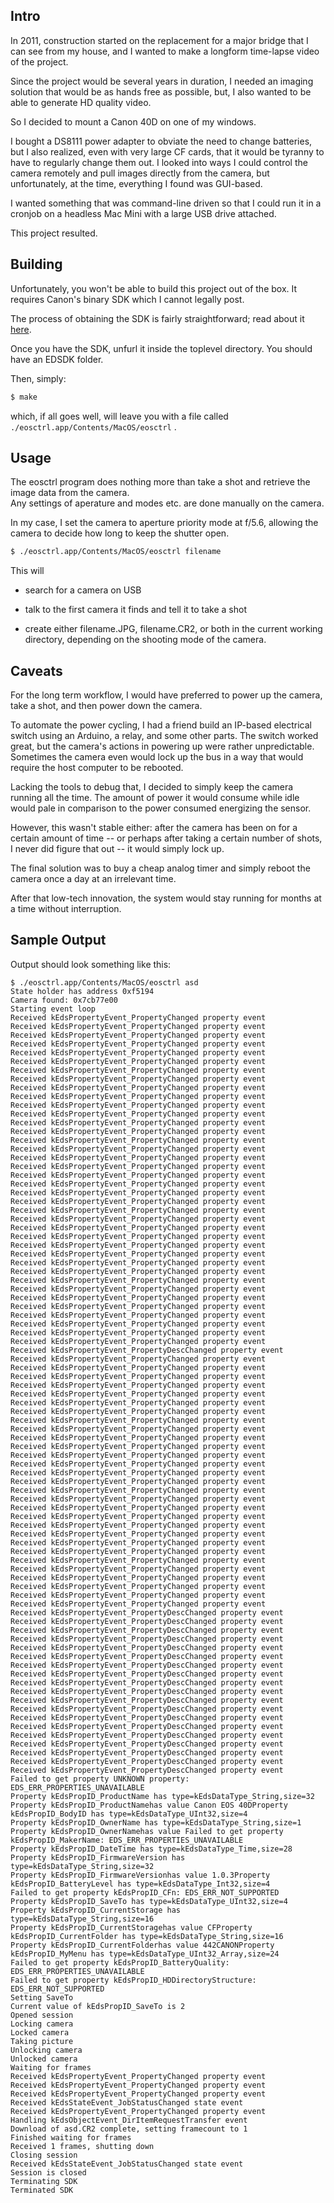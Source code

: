 Intro
-----

In 2011, construction started on the replacement for a major bridge
that I can see from my house, and I wanted to make a longform
time-lapse video of the project.

Since the project would be several years in duration, I needed an
imaging solution that would be as hands free as possible, but, I also
wanted to be able to generate HD quality video.

So I decided to mount a Canon 40D on one of my windows.

I bought a DS8111 power adapter to obviate the need to change
batteries, but I also realized, even with very large CF cards, that it
would be tyranny to have to regularly change them out.
I looked into ways I could control the camera remotely and pull images
directly from the camera, but unfortunately, at the time, everything
I found was GUI-based.

I wanted something that was command-line driven so that I could run it
in a cronjob on a headless Mac Mini with a large USB drive attached.

This project resulted.


Building
-----

Unfortunately, you won't be able to build this project out of the box.
It requires Canon's binary SDK which I cannot legally post.

The process of obtaining the SDK is fairly straightforward;
read about it [here](https://www.developersupport.canon.com/faq/366#t366n4258).

Once you have the SDK, unfurl it inside the toplevel directory.
You should have an EDSDK folder.

Then, simply:

``` bash
$ make
```

which, if all goes well, will leave you with a file called<br>
<code>./eosctrl.app/Contents/MacOS/eosctrl</code> .

Usage
-----

The eosctrl program does nothing more than take a shot and retrieve
the image data from the camera.<br>
Any settings of aperature and modes etc. are done manually on the
camera.

In my case, I set the camera to aperture priority mode at f/5.6,
allowing the camera to decide how long to keep the shutter open.

``` bash
$ ./eosctrl.app/Contents/MacOS/eosctrl filename
```

This will

- <p>search for a camera on USB</p>
- <p>talk to the first camera it finds and tell it to take a shot</p>
- <p>create either filename.JPG, filename.CR2, or both in the current working directory, depending on the shooting mode of the camera.</p>

Caveats
-----

For the long term workflow, I would have preferred to power up the
camera, take a shot, and then power down the camera.

To automate the power cycling, I had a friend build an IP-based electrical
switch using an Arduino, a relay, and some other parts.
The switch worked great, but the camera's actions in powering up were
rather unpredictable.
Sometimes the camera even would lock up the bus in a way that would require
the host computer to be rebooted.

Lacking the tools to debug that, I decided to simply keep the camera
running all the time.
The amount of power it would consume while idle would pale in comparison
to the power consumed energizing the sensor.

However, this wasn't stable either: after the camera has been on for a
certain amount of time -- or perhaps after taking a certain number of
shots, I never did figure that out -- it would simply lock up.

The final solution was to buy a cheap analog timer and simply
reboot the camera once a day at an irrelevant time.

After that low-tech innovation, the system would stay running for
months at a time without interruption.


Sample Output
-----

Output should look something like this:

```
$ ./eosctrl.app/Contents/MacOS/eosctrl asd
State holder has address 0xf5194
Camera found: 0x7cb77e00
Starting event loop
Received kEdsPropertyEvent_PropertyChanged property event
Received kEdsPropertyEvent_PropertyChanged property event
Received kEdsPropertyEvent_PropertyChanged property event
Received kEdsPropertyEvent_PropertyChanged property event
Received kEdsPropertyEvent_PropertyChanged property event
Received kEdsPropertyEvent_PropertyChanged property event
Received kEdsPropertyEvent_PropertyChanged property event
Received kEdsPropertyEvent_PropertyChanged property event
Received kEdsPropertyEvent_PropertyChanged property event
Received kEdsPropertyEvent_PropertyChanged property event
Received kEdsPropertyEvent_PropertyChanged property event
Received kEdsPropertyEvent_PropertyChanged property event
Received kEdsPropertyEvent_PropertyChanged property event
Received kEdsPropertyEvent_PropertyChanged property event
Received kEdsPropertyEvent_PropertyChanged property event
Received kEdsPropertyEvent_PropertyChanged property event
Received kEdsPropertyEvent_PropertyChanged property event
Received kEdsPropertyEvent_PropertyChanged property event
Received kEdsPropertyEvent_PropertyChanged property event
Received kEdsPropertyEvent_PropertyChanged property event
Received kEdsPropertyEvent_PropertyChanged property event
Received kEdsPropertyEvent_PropertyChanged property event
Received kEdsPropertyEvent_PropertyChanged property event
Received kEdsPropertyEvent_PropertyChanged property event
Received kEdsPropertyEvent_PropertyChanged property event
Received kEdsPropertyEvent_PropertyChanged property event
Received kEdsPropertyEvent_PropertyChanged property event
Received kEdsPropertyEvent_PropertyChanged property event
Received kEdsPropertyEvent_PropertyChanged property event
Received kEdsPropertyEvent_PropertyChanged property event
Received kEdsPropertyEvent_PropertyChanged property event
Received kEdsPropertyEvent_PropertyChanged property event
Received kEdsPropertyEvent_PropertyChanged property event
Received kEdsPropertyEvent_PropertyChanged property event
Received kEdsPropertyEvent_PropertyChanged property event
Received kEdsPropertyEvent_PropertyChanged property event
Received kEdsPropertyEvent_PropertyChanged property event
Received kEdsPropertyEvent_PropertyChanged property event
Received kEdsPropertyEvent_PropertyDescChanged property event
Received kEdsPropertyEvent_PropertyChanged property event
Received kEdsPropertyEvent_PropertyChanged property event
Received kEdsPropertyEvent_PropertyChanged property event
Received kEdsPropertyEvent_PropertyChanged property event
Received kEdsPropertyEvent_PropertyChanged property event
Received kEdsPropertyEvent_PropertyChanged property event
Received kEdsPropertyEvent_PropertyChanged property event
Received kEdsPropertyEvent_PropertyChanged property event
Received kEdsPropertyEvent_PropertyChanged property event
Received kEdsPropertyEvent_PropertyChanged property event
Received kEdsPropertyEvent_PropertyChanged property event
Received kEdsPropertyEvent_PropertyChanged property event
Received kEdsPropertyEvent_PropertyChanged property event
Received kEdsPropertyEvent_PropertyChanged property event
Received kEdsPropertyEvent_PropertyChanged property event
Received kEdsPropertyEvent_PropertyChanged property event
Received kEdsPropertyEvent_PropertyChanged property event
Received kEdsPropertyEvent_PropertyChanged property event
Received kEdsPropertyEvent_PropertyChanged property event
Received kEdsPropertyEvent_PropertyChanged property event
Received kEdsPropertyEvent_PropertyChanged property event
Received kEdsPropertyEvent_PropertyChanged property event
Received kEdsPropertyEvent_PropertyChanged property event
Received kEdsPropertyEvent_PropertyChanged property event
Received kEdsPropertyEvent_PropertyChanged property event
Received kEdsPropertyEvent_PropertyChanged property event
Received kEdsPropertyEvent_PropertyChanged property event
Received kEdsPropertyEvent_PropertyChanged property event
Received kEdsPropertyEvent_PropertyChanged property event
Received kEdsPropertyEvent_PropertyDescChanged property event
Received kEdsPropertyEvent_PropertyDescChanged property event
Received kEdsPropertyEvent_PropertyDescChanged property event
Received kEdsPropertyEvent_PropertyDescChanged property event
Received kEdsPropertyEvent_PropertyDescChanged property event
Received kEdsPropertyEvent_PropertyDescChanged property event
Received kEdsPropertyEvent_PropertyDescChanged property event
Received kEdsPropertyEvent_PropertyDescChanged property event
Received kEdsPropertyEvent_PropertyDescChanged property event
Received kEdsPropertyEvent_PropertyDescChanged property event
Received kEdsPropertyEvent_PropertyDescChanged property event
Received kEdsPropertyEvent_PropertyDescChanged property event
Received kEdsPropertyEvent_PropertyDescChanged property event
Received kEdsPropertyEvent_PropertyDescChanged property event
Received kEdsPropertyEvent_PropertyDescChanged property event
Received kEdsPropertyEvent_PropertyDescChanged property event
Received kEdsPropertyEvent_PropertyDescChanged property event
Received kEdsPropertyEvent_PropertyDescChanged property event
Received kEdsPropertyEvent_PropertyDescChanged property event
Failed to get property UNKNOWN property: EDS_ERR_PROPERTIES_UNAVAILABLE
Property kEdsPropID_ProductName has type=kEdsDataType_String,size=32
Property kEdsPropID_ProductNamehas value Canon EOS 40DProperty kEdsPropID_BodyID has type=kEdsDataType_UInt32,size=4
Property kEdsPropID_OwnerName has type=kEdsDataType_String,size=1
Property kEdsPropID_OwnerNamehas value Failed to get property kEdsPropID_MakerName: EDS_ERR_PROPERTIES_UNAVAILABLE
Property kEdsPropID_DateTime has type=kEdsDataType_Time,size=28
Property kEdsPropID_FirmwareVersion has type=kEdsDataType_String,size=32
Property kEdsPropID_FirmwareVersionhas value 1.0.3Property kEdsPropID_BatteryLevel has type=kEdsDataType_Int32,size=4
Failed to get property kEdsPropID_CFn: EDS_ERR_NOT_SUPPORTED
Property kEdsPropID_SaveTo has type=kEdsDataType_UInt32,size=4
Property kEdsPropID_CurrentStorage has type=kEdsDataType_String,size=16
Property kEdsPropID_CurrentStoragehas value CFProperty kEdsPropID_CurrentFolder has type=kEdsDataType_String,size=16
Property kEdsPropID_CurrentFolderhas value 442CANONProperty kEdsPropID_MyMenu has type=kEdsDataType_UInt32_Array,size=24
Failed to get property kEdsPropID_BatteryQuality: EDS_ERR_PROPERTIES_UNAVAILABLE
Failed to get property kEdsPropID_HDDirectoryStructure: EDS_ERR_NOT_SUPPORTED
Setting SaveTo
Current value of kEdsPropID_SaveTo is 2
Opened session
Locking camera
Locked camera
Taking picture
Unlocking camera
Unlocked camera
Waiting for frames
Received kEdsPropertyEvent_PropertyChanged property event
Received kEdsPropertyEvent_PropertyChanged property event
Received kEdsPropertyEvent_PropertyChanged property event
Received kEdsStateEvent_JobStatusChanged state event
Received kEdsPropertyEvent_PropertyChanged property event
Handling kEdsObjectEvent_DirItemRequestTransfer event
Download of asd.CR2 complete, setting framecount to 1
Finished waiting for frames
Received 1 frames, shutting down
Closing session
Received kEdsStateEvent_JobStatusChanged state event
Session is closed
Terminating SDK
Terminated SDK


```






